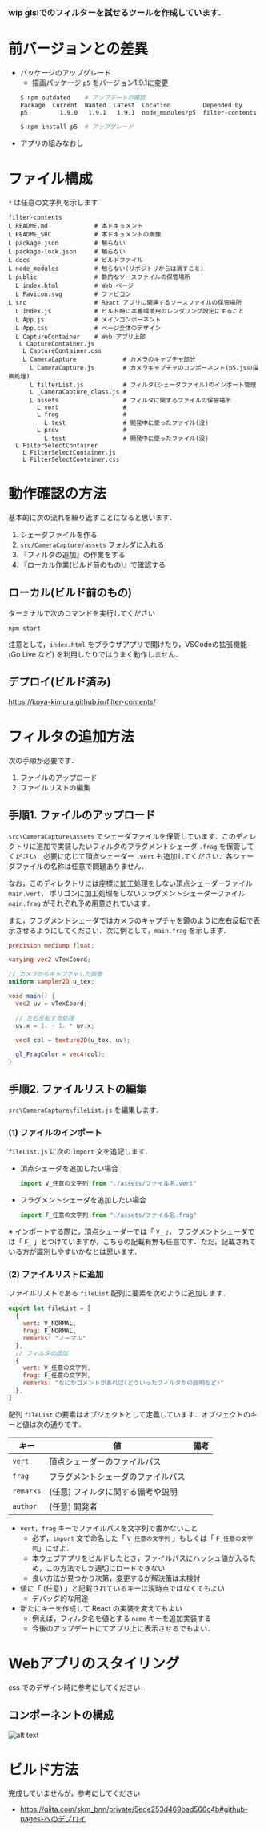 
### wip glslでのフィルターを試せるツールを作成しています.

# 前バージョンとの差異
- パッケージのアップグレード
  - 描画パッケージ ```p5``` をバージョン1.9.1に変更
  ```sh
  $ npm outdated    # アップデートの確認
  Package  Current  Wanted  Latest  Location         Depended by
  p5         1.9.0   1.9.1   1.9.1  node_modules/p5  filter-contents
  
  $ npm install p5  # アップグレード
  ```
- アプリの組みなおし

# ファイル構成
```*``` は任意の文字列を示します

```
filter-contents
L README.md             # 本ドキュメント
L README_SRC            # 本ドキュメントの画像
L package.json          # 触らない
L package-lock.json     # 触らない
L docs                  # ビルドファイル
L node_modules          # 触らない(リポジトリからは消すこと)
L public                # 静的なソースファイルの保管場所
  L index.html          # Web ページ
  L Favicon.svg         # ファビコン
L src                   # React アプリに関連するソースファイルの保管場所
  L index.js            # ビルド時に本番環境用のレンダリング設定にすること
  L App.js              # メインコンポーネント
  L App.css             # ページ全体のデザイン
  L CaptureContainer    # Web アプリ上部
   L CaptureContainer.js   
    L CaptureContainer.css  
    L CameraCapture             # カメラのキャプチャ部分
      L CameraCapture.js        # カメラキャプチャのコンポーネント(p5.jsの描画処理)
      L filterList.js           # フィルタ(シェーダファイル)のインポート管理
      L _CameraCapture_class.js # 
      L assets                  # フィルタに関するファイルの保管場所
        L vert                  # 
        L frag                  # 
          L test                # 開発中に使ったファイル(没)
        L prev                  # 
          L test                # 開発中に使ったファイル(没)
  L FilterSelectContainer       
    L FilterSelectContainer.js  
    L FilterSelectContainer.css 
```

# 動作確認の方法
基本的に次の流れを繰り返すことになると思います．
1. シェーダファイルを作る
1. ```src/CameraCapture/assets``` フォルダに入れる
1. 『フィルタの追加』の作業をする
1. 『ローカル作業(ビルド前のもの)』で確認する

## ローカル(ビルド前のもの)
ターミナルで次のコマンドを実行してください
```
npm start
```

注意として，```index.html``` をブラウザアプリで開けたり，VSCodeの拡張機能 (Go Live など) を利用したりではうまく動作しません．

## デプロイ(ビルド済み)
https://koya-kimura.github.io/filter-contents/

# フィルタの追加方法
次の手順が必要です．
1. ファイルのアップロード
1. ファイルリストの編集

## 手順1. ファイルのアップロード
```src\CameraCapture\assets``` でシェーダファイルを保管しています．このディレクトリに追加で実装したいフィルタのフラグメントシェーダ ```.frag``` を保管してください．必要に応じて頂点シェーダー ```.vert``` も追加してください．各シェーダファイルの名称は任意で問題ありません．

なお，このディレクトリには座標に加工処理をしない頂点シェーダーファイル ```main.vert```，
ポリゴンに加工処理をしないフラグメントシェーダーファイル ```main.frag```
がそれぞれ予め用意されています．

また，フラグメントシェーダではカメラのキャプチャを鏡のように左右反転で表示させるようにしてください．次に例として，```main.frag``` を示します．

```glsl
precision mediump float;

varying vec2 vTexCoord;

// カメラからキャプチャした画像
uniform sampler2D u_tex;

void main() {
  vec2 uv = vTexCoord;

  // 左右反転する処理
  uv.x = 1. - 1. * uv.x;

  vec4 col = texture2D(u_tex, uv);

  gl_FragColor = vec4(col);
}
```

## 手順2. ファイルリストの編集
```src\CameraCapture\fileList.js``` を編集します．

### (1) ファイルのインポート
```fileList.js``` に次の ```import``` 文を追記します．

- 頂点シェーダを追加したい場合
  ```javascript
  import V_任意の文字列 from "./assets/ファイル名.vert"
  ```

- フラグメントシェーダを追加したい場合
  ```javascript
  import F_任意の文字列 from "./assets/ファイル名.frag"
  ```

※ インポートする際に，頂点シェーダーでは「 ```V_``` 」，
フラグメントシェーダでは「 ```F_``` 」とつけていますが，こちらの記載有無も任意です．ただ，記載されている方が識別しやすいかなとは思います．

### (2) ファイルリストに追加
ファイルリストである ```fileList``` 配列に要素を次のように追加します．

``` javascript
export let fileList = [
  {
    vert: V_NORMAL,
    frag: F_NORMAL,
    remarks: "ノーマル"
  },
  // フィルタの追加
  {
    vert: V_任意の文字列,
    frag: F_任意の文字列,
    remarks: "なにかコメントがあれば(どういったフィルタかの説明など)"
  },
]
```

配列 ```fileList``` の要素はオブジェクトとして定義しています．オブジェクトのキーと値は次の通りです．

|キー|値|備考|
|---|---|---|
|```vert```|頂点シェーダーのファイルパス||
|```frag```|フラグメントシェーダのファイルパス|
|```remarks```|(任意) フィルタに関する備考や説明|
|```author```|(任意) 開発者|

- ```vert```，```frag``` キーでファイルパスを文字列で書かないこと
  - 必ず，```import``` 文で命名した「 ```V_任意の文字列``` 」もしくは「 ```F_任意の文字列```」にせよ．
  - 本ウェブアプリをビルドしたとき，ファイルパスにハッシュ値が入るため，この方法でしか適切にロードできない
  - 良い方法が見つかり次第，変更するが解決策は未検討
- 値に「 (任意) 」と記載されているキーは現時点ではなくてもよい
  - デバッグ的な用途
- 新たにキーを作成して React の実装を変えてもよい
  - 例えば，フィルタ名を値とする ```name``` キーを追加実装する
  - 今後のアップデートにてアプリ上に表示させるでもよい．

# Webアプリのスタイリング
css でのデザイン時に参考にしてください．
## コンポーネントの構成
![alt text](README_SRC/01_コンポーネントの構成.jpg)

# ビルド方法
完成していませんが，参考にしてください
- https://qiita.com/skm_bnn/private/5ede253d469bad566c4b#github-pages-へのデプロイ
